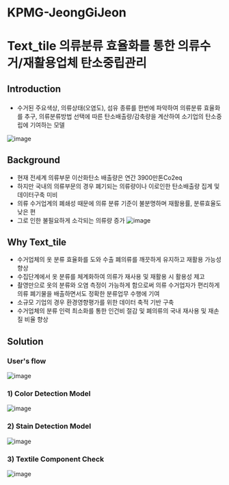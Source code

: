 # KPMG-JeongGiJeon
# Text_tile 의류분류 효율화를 통한 의류수거/재활용업체 탄소중립관리

## Introduction <p>
- 수거된 주요색상, 의류상태(오염도), 섬유 종류를 한번에 파악하여 의류분류 효율화를 추구, 
  의류분류방법 선택에 따른 탄소배출량/감축량을 계산하여 소기업의 탄소중립에 기여하는 모델
  
 ![image](https://user-images.githubusercontent.com/68943859/154846478-a595a529-f5dc-4ab9-81ab-320a3ac11d6e.png)

  
## Background
  - 현재 전세계 의류부문 이산화탄소 배출량은 연간 3900만톤Co2eq
  - 하지만 국내의 의류부문의 경우 폐기되는 의류량이나 이로인한 탄소배출량 집계 및 데이터구축 미비
  - 의류 수거업계의 폐쇄성 때문에 의류 분류 기준이 불분명하며 재활용률, 분류효율도 낮은 편
  - 그로 인한 불필요하게 소각되는 의류량 증가
  ![image](https://user-images.githubusercontent.com/68943859/154846855-47739a9a-09b4-4ab4-9deb-51b63b344f38.png)

## Why Text_tile
  - 수거업체의 옷 분류 효율화를 도와 수출 폐의류를 깨끗하게 유지하고 재활용 가능성 향상
  - 수집단계에서 옷 분류를 체계화하여 의류가 재사용 및 재활용 시 활용성 제고
  - 촬영만으로 옷의 분류와 오염 측정이 가능하게 함으로써 의류 수거업자가 편리하게 의류 폐기물을 배출하면서도 정확한 분류업무 수행에 기여
  - 소규모 기업의 경우 환경영향평가를 위한 데이터 축적 기반 구축  
  - 수거업체의 분류 인력 최소화를 통한 인건비 절감 및  폐의류의 국내 재사용 및 재손질 비율 향상

## Solution
  ### User's flow
  ![image](https://user-images.githubusercontent.com/68943859/154848023-8507f4d5-2081-483a-aa26-430b92e26220.png)


  ### 1) Color Detection Model
  ![image](https://user-images.githubusercontent.com/68943859/154847608-153d3448-2fdb-40c3-88aa-d114a43c6551.png)
  ### 2) Stain Detection Model 
  ![image](https://user-images.githubusercontent.com/68943859/154847618-80bed69e-2b8f-4ac8-b7ae-eb9b922e1701.png)

  ### 3) Textile Component Check
  ![image](https://user-images.githubusercontent.com/68943859/154847673-2fb3d3ce-0257-4ddd-9520-9322ca462407.png)

  
